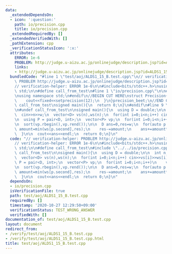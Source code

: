 ```yaml
---
data:
  _extendedDependsOn:
  - icon: ':question:'
    path: io/precision.cpp
    title: io/precision.cpp
  _extendedRequiredBy: []
  _extendedVerifiedWith: []
  _pathExtension: cpp
  _verificationStatusIcon: ':x:'
  attributes:
    ERROR: 1e-6
    PROBLEM: http://judge.u-aizu.ac.jp/onlinejudge/description.jsp?id=ALDS1_15_B
    links:
    - http://judge.u-aizu.ac.jp/onlinejudge/description.jsp?id=ALDS1_15_B
  bundledCode: "#line 1 \"test/aoj/ALDS1_15_B.test.cpp\"\n// verification-helper:\
    \ PROBLEM http://judge.u-aizu.ac.jp/onlinejudge/description.jsp?id=ALDS1_15_B\n\
    // verification-helper: ERROR 1e-6\n\n#include<bits/stdc++.h>\nusing namespace\
    \ std;\n\n#define call_from_test\n#line 1 \"io/precision.cpp\"\n\n#line 3 \"io/precision.cpp\"\
    \nusing namespace std;\n#endif\n//BEGIN CUT HERE\nstruct Precision{\n  Precision(){\n\
    \    cout<<fixed<<setprecision(12);\n  }\n}precision_beet;\n//END CUT HERE\n#ifndef\
    \ call_from_test\nsigned main(){\n  return 0;\n}\n#endif\n#line 9 \"test/aoj/ALDS1_15_B.test.cpp\"\
    \n#undef call_from_test\n\nsigned main(){\n  using D = double;\n\n  int n,w;\n\
    \  cin>>n>>w;\n  vector<D> vs(n),ws(n);\n  for(int i=0;i<n;i++) cin>>vs[i]>>ws[i];\n\
    \n  using P = pair<D, int>;\n  vector<P> vp;\n  for(int i=0;i<n;i++)\n    vp.emplace_back(vs[i]/ws[i],i);\n\
    \n  sort(vp.rbegin(),vp.rend());\n\n  D ans=0,res=w;\n  for(auto p:vp){\n    D\
    \ amount=min(ws[p.second],res);\n    res-=amount;\n    ans+=amount*p.first;\n\
    \  }\n\n  cout<<ans<<endl;\n  return 0;\n}\n"
  code: "// verification-helper: PROBLEM http://judge.u-aizu.ac.jp/onlinejudge/description.jsp?id=ALDS1_15_B\n\
    // verification-helper: ERROR 1e-6\n\n#include<bits/stdc++.h>\nusing namespace\
    \ std;\n\n#define call_from_test\n#include \"../../io/precision.cpp\"\n#undef\
    \ call_from_test\n\nsigned main(){\n  using D = double;\n\n  int n,w;\n  cin>>n>>w;\n\
    \  vector<D> vs(n),ws(n);\n  for(int i=0;i<n;i++) cin>>vs[i]>>ws[i];\n\n  using\
    \ P = pair<D, int>;\n  vector<P> vp;\n  for(int i=0;i<n;i++)\n    vp.emplace_back(vs[i]/ws[i],i);\n\
    \n  sort(vp.rbegin(),vp.rend());\n\n  D ans=0,res=w;\n  for(auto p:vp){\n    D\
    \ amount=min(ws[p.second],res);\n    res-=amount;\n    ans+=amount*p.first;\n\
    \  }\n\n  cout<<ans<<endl;\n  return 0;\n}\n"
  dependsOn:
  - io/precision.cpp
  isVerificationFile: true
  path: test/aoj/ALDS1_15_B.test.cpp
  requiredBy: []
  timestamp: '2020-10-27 12:29:50+09:00'
  verificationStatus: TEST_WRONG_ANSWER
  verifiedWith: []
documentation_of: test/aoj/ALDS1_15_B.test.cpp
layout: document
redirect_from:
- /verify/test/aoj/ALDS1_15_B.test.cpp
- /verify/test/aoj/ALDS1_15_B.test.cpp.html
title: test/aoj/ALDS1_15_B.test.cpp
---
```

